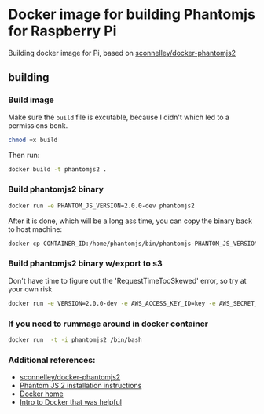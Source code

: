 # Docker image for building Phantomjs for Raspberry Pi

Building docker image for Pi, based on [sconnelley/docker-phantomjs2](https://github.com/sconnelley/docker-phantomjs2)

## building

### Build image
Make sure the `build` file is excutable, because I didn't which led to a permissions bonk.
```bash
chmod +x build
```

Then run:
```bash
docker build -t phantomjs2 .
```

### Build phantomjs2 binary
```bash
docker run -e PHANTOM_JS_VERSION=2.0.0-dev phantomjs2
```

After it is done, which will be a long ass time, you can copy the binary back to host machine:
```bash
docker cp CONTAINER_ID:/home/phantomjs/bin/phantomjs-PHANTOM_JS_VERSION-lucid.tar.gz .
```

### Build phantomjs2 binary w/export to s3
Don't have time to figure out the 'RequestTimeTooSkewed' error, so try at your own risk
```bash
docker run -e VERSION=2.0.0-dev -e AWS_ACCESS_KEY_ID=key -e AWS_SECRET_ACCESS_KEY=secret -e BUCKET=s3bucket phantomjs2
```

### If you need to rummage around in docker container
```bash
docker run  -t -i phantomjs2 /bin/bash
```

### Additional references:
* [sconnelley/docker-phantomjs2](https://github.com/sconnelley/docker-phantomjs2)
* [Phantom JS 2 installation instructions](https://github.com/ariya/phantomjs/wiki/PhantomJS-2)
* [Docker home](https://docs.docker.com)
* [Intro to Docker that was helpful](https://serversforhackers.com/articles/2014/03/20/getting-started-with-docker/)

